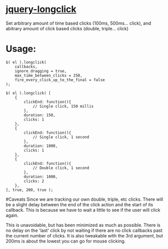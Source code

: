 # [jquery-longclick](https://daraeman.github.io/jquery-longclick)
Set arbitrary amount of time based clicks (100ms, 500ms... click), and abitrary amount of click based clicks (double, triple... click)

# Usage:
```
$( el ).longclick(
	callbacks,
	ignore_dragging = true,
	max_time_between_clicks = 250,
	fire_every_click_up_to_the_final = false
);
```
```
$( el ).longclick( [
	{
		clickEnd: function(){
			// Single click, 150 millis
		},
		duration: 150,
		clicks: 1
	},
	{
		clickEnd: function(){
			// Single click, 1 second
		},
		duration: 1000,
		clicks: 1
	},
	{
		clickEnd: function(){
			// Double click, 1 second
		},
		duration: 1000,
		clicks: 2
	},
], true, 200, true );
```

#Caveats
Since we are tracking our own double, triple, etc clicks. There will be a slight delay between the end of the click action and the start of its callback. This is because we have to wait a little to see if the user will click again.

This is unavoidable, but has been minimized as much as possible. There is no delay on the 'last' click by not waiting if there are no click callbacks past the current number of clicks. It is also tweakable with the 3rd argument, but 200ms is about the lowest you can go for mouse clicking.
